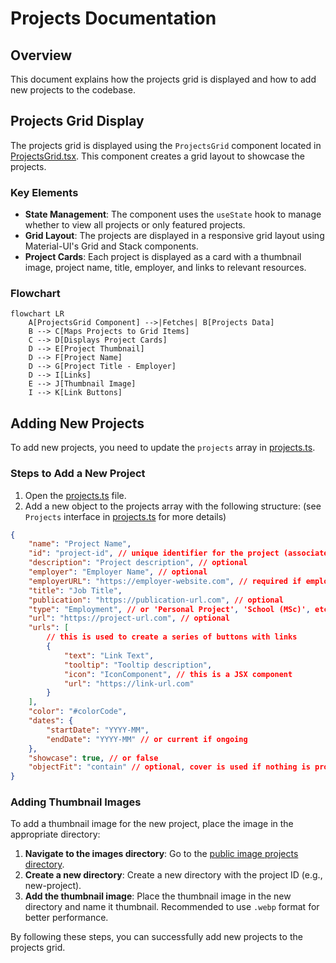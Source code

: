 # Projects Documentation

## Overview

This document explains how the projects grid is displayed and how to add new projects to the codebase.

## Projects Grid Display

The projects grid is displayed using the `ProjectsGrid` component located in [ProjectsGrid.tsx](../../src/components/projects/ProjectsGrid.tsx). This component creates a grid layout to showcase the projects.

### Key Elements

- **State Management**: The component uses the `useState` hook to manage whether to view all projects or only featured projects.
- **Grid Layout**: The projects are displayed in a responsive grid layout using Material-UI's Grid and Stack components.
- **Project Cards**: Each project is displayed as a card with a thumbnail image, project name, title, employer, and links to relevant resources.

### Flowchart

```mermaid
flowchart LR
    A[ProjectsGrid Component] -->|Fetches| B[Projects Data]
    B --> C[Maps Projects to Grid Items]
    C --> D[Displays Project Cards]
    D --> E[Project Thumbnail]
    D --> F[Project Name]
    D --> G[Project Title - Employer]
    D --> I[Links]
    E --> J[Thumbnail Image]
    I --> K[Link Buttons]
```

## Adding New Projects

To add new projects, you need to update the `projects` array in [projects.ts](../../src/data/projects.ts).

### Steps to Add a New Project

1. Open the [projects.ts](../../src/data/projects.ts) file.
2. Add a new object to the projects array with the following structure: (see `Projects` interface in [projects.ts](../../src/data/projects.ts) for more details)

```json
{
	"name": "Project Name",
	"id": "project-id", // unique identifier for the project (associated with the image file name or publication)
	"description": "Project description", // optional
	"employer": "Employer Name", // optional
	"employerURL": "https://employer-website.com", // required if employer is provided
	"title": "Job Title",
	"publication": "https://publication-url.com", // optional
	"type": "Employment", // or 'Personal Project', 'School (MSc)', etc.
	"url": "https://project-url.com", // optional
	"urls": [
		// this is used to create a series of buttons with links
		{
			"text": "Link Text",
			"tooltip": "Tooltip description",
			"icon": "IconComponent", // this is a JSX component
			"url": "https://link-url.com"
		}
	],
	"color": "#colorCode",
	"dates": {
		"startDate": "YYYY-MM",
		"endDate": "YYYY-MM" // or current if ongoing
	},
	"showcase": true, // or false
	"objectFit": "contain" // optional, cover is used if nothing is provided
}
```

### Adding Thumbnail Images

To add a thumbnail image for the new project, place the image in the appropriate directory:

1. **Navigate to the images directory**: Go to the [public image projects directory](../../public/images/projects).
2. **Create a new directory**: Create a new directory with the project ID (e.g., new-project).
3. **Add the thumbnail image**: Place the thumbnail image in the new directory and name it thumbnail. Recommended to use `.webp` format for better performance.

By following these steps, you can successfully add new projects to the projects grid.

